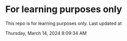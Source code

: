 # For learning purposes only
This repo is for learning purposes only.
Last updated at

Thursday, March 14, 2024 8:09:34 AM

